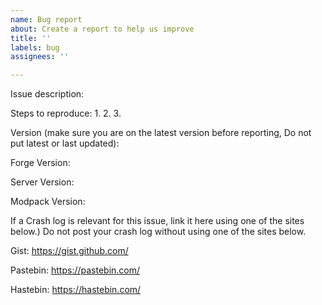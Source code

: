 ```yaml
---
name: Bug report
about: Create a report to help us improve
title: ''
labels: bug
assignees: ''

---
```


Issue description:

 

 
Steps to reproduce:
1.
2.
3.

 
Version (make sure you are on the latest version before reporting, Do not put latest or last updated):

Forge Version:

Server Version:

Modpack Version:

 
If a  Crash log is relevant for this issue, link it here using one of the sites below.)
Do not post your crash log without using one of the sites below.

 

Gist: https://gist.github.com/

Pastebin: https://pastebin.com/

Hastebin: https://hastebin.com/
